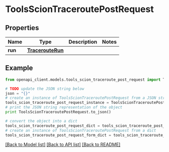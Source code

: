 # ToolsScionTraceroutePostRequest


## Properties

Name | Type | Description | Notes
------------ | ------------- | ------------- | -------------
**run** | [**TracerouteRun**](TracerouteRun.md) |  | 

## Example

```python
from openapi_client.models.tools_scion_traceroute_post_request import ToolsScionTraceroutePostRequest

# TODO update the JSON string below
json = "{}"
# create an instance of ToolsScionTraceroutePostRequest from a JSON string
tools_scion_traceroute_post_request_instance = ToolsScionTraceroutePostRequest.from_json(json)
# print the JSON string representation of the object
print ToolsScionTraceroutePostRequest.to_json()

# convert the object into a dict
tools_scion_traceroute_post_request_dict = tools_scion_traceroute_post_request_instance.to_dict()
# create an instance of ToolsScionTraceroutePostRequest from a dict
tools_scion_traceroute_post_request_form_dict = tools_scion_traceroute_post_request.from_dict(tools_scion_traceroute_post_request_dict)
```
[[Back to Model list]](../README.md#documentation-for-models) [[Back to API list]](../README.md#documentation-for-api-endpoints) [[Back to README]](../README.md)


